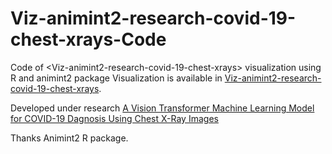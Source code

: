 # Viz-animint2-research-covid-19-chest-xrays-Code
Code of &lt;Viz-animint2-research-covid-19-chest-xrays> visualization using R and animint2 package
Visualization is available in [Viz-animint2-research-covid-19-chest-xrays](https://tybrucechen.github.io/Viz-animint2-research-covid-19-chest-xrays/).

Developed under research [A Vision Transformer Machine Learning Model for COVID-19 Dagnosis Using Chest X-Ray Images](https://github.com/TyBruceChen/Research-A-Fined-Tuned-ViT-for-COVID-19-Image-Auxiliary-Diagnosing)

Thanks Animint2 R package.
